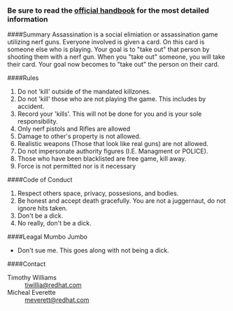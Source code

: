 <!--  This files contents will be renedered on /welcome/about
      The format is markdown. For assistance, see 
      https://github.com/adam-p/markdown-here/wiki/Markdown-Cheatsheet
      Raw HTML is absolutely allowed.    
  
      h4 (aka '####') will be bright red.                               -->

### Be sure to read the [official handbook](/welcome/handbook) for the most detailed information


####Summary
Assassination is a social elimiation or assassination game utilizing nerf guns. Everyone involved is given a card. On this card is someone else who is playing. Your goal is to "take out" that person by shooting them with a nerf gun. When you "take out" someone, you will take their card. Your goal now becomes to "take out" the person on their card.


####Rules
1. Do not 'kill' outside of the mandated killzones.
2. Do not 'kill' those who are not playing the game. This includes by accident.
3. Record your 'kills'. This will not be done for you and is your sole responsibility.
4. Only nerf pistols and Rifles are allowed
5. Damage to other's property is not allowed.
6. Realistic weapons (Those that look like real guns) are not allowed.
8. Do not impersonate authority figures (I.E. Managment or POLICE).
9. Those who have been blacklisted are free game, kill away.
10. Force is not permitted nor is it necessary

####Code of Conduct
1. Respect others space, privacy, possesions, and bodies. 
2. Be honest and accept death gracefully. You are not a juggernaut, do not ignore hits taken.
3. Don't be a dick.
4. No really, don't be a dick.  


####Leagal Mumbo Jumbo
- Don't sue me. This goes along with not being a dick.


####Contact
<dl class="dl-horizontal">
  <dt>Timothy Williams</dt>
  <dd><a href='mailto:tiwillia@redhat.com?Subject=Assasination%20At%20Red%20Hat'>tiwillia@redhat.com</a></dd>
  <dt>Micheal Everette</dt>
  <dd><a href='mailto:meverett@redhat.com?Subject=Assasination%20At%20Red%20Hat'>meverett@redhat.com</a></dd>
</dl>
